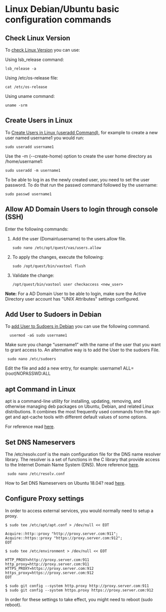 # Linux Debian/Ubuntu basic configuration commands

## Check Linux Version

To [check Linux Version](https://linuxize.com/post/how-to-check-linux-version/) you can use:

Using lsb_release command:

    lsb_release -a

Using /etc/os-release file:

    cat /etc/os-release

Using uname command:

    uname -srm

## Create Users in Linux

To [Create Users in Linux (useradd Command)](https://linuxize.com/post/how-to-create-users-in-linux-using-the-useradd-command/), for example to create a new user named username1 you would run:

    sudo useradd username1

Use the -m (--create-home) option to create the user home directory as /home/username1:

    sudo useradd -m username1

To be able to log in as the newly created user, you need to set the user password. To do that run the passwd command followed by the username:

    sudo passwd username1

## Allow AD Domain Users to login through console (SSH)

Enter the following commands:

1. Add the user (Domain\username) to the users.allow file.

    ```
    sudo nano /etc/opt/quest/vas/users.allow
    ```

2. To apply the changes, execute the following:

    ```
    sudo /opt/quest/bin/vastool flush
    ```

3. Validate the change:
    ```
    /opt/quest/bin/vastool user checkaccess <new_user>
    ```

**Note:** For a AD Domain User to be able to login, make sure the Active Directory user account has "UNIX Attributes" settings configured.

## Add User to Sudoers in Debian

To [add User to Sudoers in Debian](https://linuxize.com/post/how-to-add-user-to-sudoers-in-debian/) you can use the following command.

      usermod -aG sudo username1

Make sure you change “username1” with the name of the user that you want to grant access to.
An alternative way is to add the User to the sudoers File.

     sudo nano /etc/sudoers

Edit the file and add a new entry, for example: username1 ALL=(root)NOPASSWD:ALL

## apt Command in Linux

apt is a command-line utility for installing, updating, removing, and otherwise managing deb packages on Ubuntu, Debian, and related Linux distributions. It combines the most frequently used commands from the apt-get and apt-cache tools with different default values of some options.

For reference read [here](https://linuxize.com/post/how-to-use-apt-command/).

## Set DNS Nameservers

The /etc/resolv.conf is the main configuration file for the DNS name resolver library. The resolver is a set of functions in the C library that provide access to the Internet Domain Name System (DNS).  More reference [here](https://www.tecmint.com/set-permanent-dns-nameservers-in-ubuntu-debian/).

     sudo nano /etc/resolv.conf

How to Set DNS Nameservers on Ubuntu 18.04? read [here](https://linuxize.com/post/how-to-set-dns-nameservers-on-ubuntu-18-04/).

## Configure Proxy settings

In order to access external services, you would normally need to setup a proxy.

    $ sudo tee /etc/apt/apt.conf > /dev/null << EOT

    Acquire::http::proxy "http://proxy.server.com:911";
    Acquire::https::proxy "https://proxy.server.com:912";
    EOT

    $ sudo tee /etc/environment > /dev/null << EOT

    HTTP_PROXY=http://proxy.server.com:911
    http_proxy=http://proxy.server.com:911
    HTTPS_PROXY=https://proxy.server.com:912
    https_proxy=https://proxy.server.com:912
    EOT

    $ sudo git config --system http.proxy http://proxy.server.com:911
    $ sudo git config --system https.proxy https://proxy.server.com:912

In order for these settings to take effect, you might need to reboot (sudo reboot).
